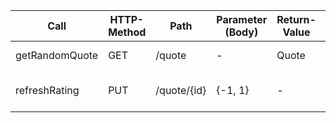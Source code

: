 | Call           | HTTP-Method | Path        | Parameter (Body) | Return-Value | HTTP-Code       |
| -------------- | ----------- | ----------- | ---------------- | ------------ | --------------- |
| getRandomQuote | GET         | /quote      |        -         | Quote        | 200 / 404       |
| refreshRating  | PUT         | /quote/{id} | {-1, 1}          |      -       | 200 / 201 / 400 |

